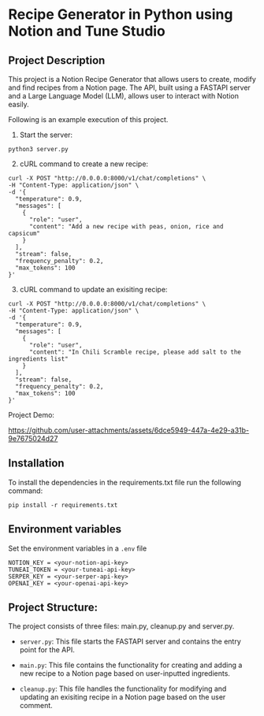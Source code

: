 # Recipe Generator in Python using Notion and Tune Studio
## Project Description
This project is a Notion Recipe Generator that allows users to create, modify and find recipes from a Notion page. The API, built using a FASTAPI server and a Large Language Model (LLM), allows user to interact with Notion easily. 

Following is an example execution of this project.

1. Start the server:
```
python3 server.py
```
2. cURL command to create a new recipe:
```
curl -X POST "http://0.0.0.0:8000/v1/chat/completions" \
-H "Content-Type: application/json" \
-d '{ 
  "temperature": 0.9,
  "messages": [
    {
      "role": "user",
      "content": "Add a new recipe with peas, onion, rice and capsicum"
    }
  ],
  "stream": false,
  "frequency_penalty": 0.2,
  "max_tokens": 100
}'
```
3. cURL command to update an exisiting recipe:
```
curl -X POST "http://0.0.0.0:8000/v1/chat/completions" \
-H "Content-Type: application/json" \
-d '{
  "temperature": 0.9,
  "messages": [
    {
      "role": "user",
      "content": "In Chili Scramble recipe, please add salt to the ingredients list"
    }
  ],
  "stream": false,
  "frequency_penalty": 0.2,
  "max_tokens": 100
}'
```

Project Demo:

https://github.com/user-attachments/assets/6dce5949-447a-4e29-a31b-9e7675024d27




## Installation
To install the dependencies in the requirements.txt file run the following command:
```
pip install -r requirements.txt
```

## Environment variables
Set the environment variables in a `.env` file
```
NOTION_KEY = <your-notion-api-key>
TUNEAI_TOKEN = <your-tuneai-api-key>
SERPER_KEY = <your-serper-api-key>
OPENAI_KEY = <your-openai-api-key>
```

## Project Structure:
The project consists of three files: main.py, cleanup.py and server.py.
- `server.py`: This file starts the FASTAPI server and contains the entry point for the API.

- `main.py`: This file contains the functionality for creating and adding a new recipe to a Notion page based on user-inputted ingredients.

- `cleanup.py`: This file handles the functionality for modifying and updating an exisiting recipe in a Notion page based on the user comment.
